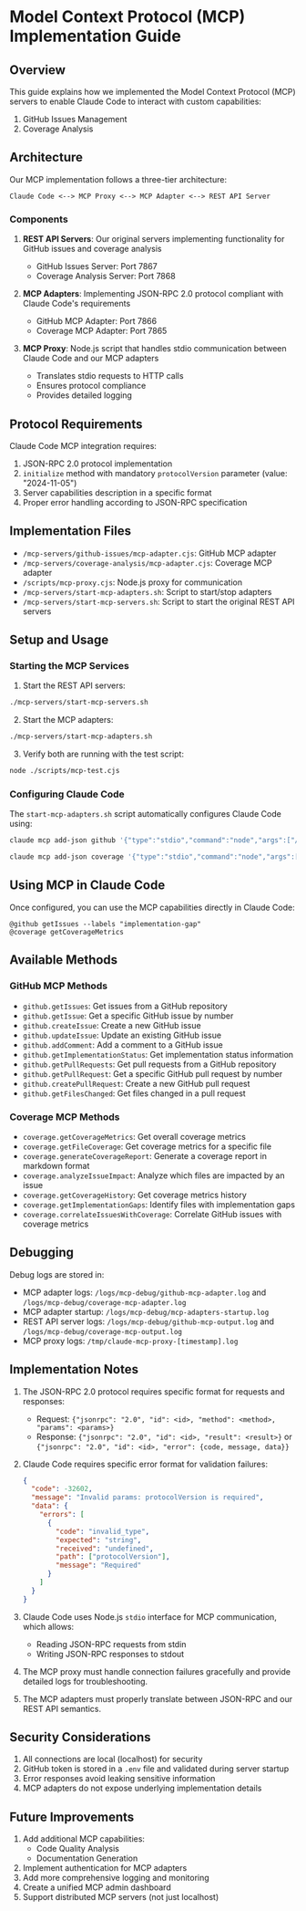 # Model Context Protocol (MCP) Implementation Guide

## Overview

This guide explains how we implemented the Model Context Protocol (MCP) servers to enable Claude Code to interact with custom capabilities:

1. GitHub Issues Management
2. Coverage Analysis

## Architecture

Our MCP implementation follows a three-tier architecture:

```
Claude Code <--> MCP Proxy <--> MCP Adapter <--> REST API Server
```

### Components

1. **REST API Servers**: Our original servers implementing functionality for GitHub issues and coverage analysis
   - GitHub Issues Server: Port 7867
   - Coverage Analysis Server: Port 7868

2. **MCP Adapters**: Implementing JSON-RPC 2.0 protocol compliant with Claude Code's requirements
   - GitHub MCP Adapter: Port 7866
   - Coverage MCP Adapter: Port 7865

3. **MCP Proxy**: Node.js script that handles stdio communication between Claude Code and our MCP adapters
   - Translates stdio requests to HTTP calls
   - Ensures protocol compliance
   - Provides detailed logging

## Protocol Requirements

Claude Code MCP integration requires:

1. JSON-RPC 2.0 protocol implementation
2. `initialize` method with mandatory `protocolVersion` parameter (value: "2024-11-05")
3. Server capabilities description in a specific format
4. Proper error handling according to JSON-RPC specification

## Implementation Files

- `/mcp-servers/github-issues/mcp-adapter.cjs`: GitHub MCP adapter
- `/mcp-servers/coverage-analysis/mcp-adapter.cjs`: Coverage MCP adapter
- `/scripts/mcp-proxy.cjs`: Node.js proxy for communication
- `/mcp-servers/start-mcp-adapters.sh`: Script to start/stop adapters
- `/mcp-servers/start-mcp-servers.sh`: Script to start the original REST API servers

## Setup and Usage

### Starting the MCP Services

1. Start the REST API servers:
```bash
./mcp-servers/start-mcp-servers.sh
```

2. Start the MCP adapters:
```bash
./mcp-servers/start-mcp-adapters.sh
```

3. Verify both are running with the test script:
```bash
node ./scripts/mcp-test.cjs
```

### Configuring Claude Code

The `start-mcp-adapters.sh` script automatically configures Claude Code using:

```bash
claude mcp add-json github '{"type":"stdio","command":"node","args":["/path/to/scripts/mcp-proxy.cjs","http://localhost:7866"]}' --scope user

claude mcp add-json coverage '{"type":"stdio","command":"node","args":["/path/to/scripts/mcp-proxy.cjs","http://localhost:7865"]}' --scope user
```

## Using MCP in Claude Code

Once configured, you can use the MCP capabilities directly in Claude Code:

```
@github getIssues --labels "implementation-gap"
@coverage getCoverageMetrics
```

## Available Methods

### GitHub MCP Methods

- `github.getIssues`: Get issues from a GitHub repository
- `github.getIssue`: Get a specific GitHub issue by number
- `github.createIssue`: Create a new GitHub issue
- `github.updateIssue`: Update an existing GitHub issue
- `github.addComment`: Add a comment to a GitHub issue
- `github.getImplementationStatus`: Get implementation status information
- `github.getPullRequests`: Get pull requests from a GitHub repository
- `github.getPullRequest`: Get a specific GitHub pull request by number
- `github.createPullRequest`: Create a new GitHub pull request
- `github.getFilesChanged`: Get files changed in a pull request

### Coverage MCP Methods

- `coverage.getCoverageMetrics`: Get overall coverage metrics
- `coverage.getFileCoverage`: Get coverage metrics for a specific file
- `coverage.generateCoverageReport`: Generate a coverage report in markdown format
- `coverage.analyzeIssueImpact`: Analyze which files are impacted by an issue
- `coverage.getCoverageHistory`: Get coverage metrics history
- `coverage.getImplementationGaps`: Identify files with implementation gaps
- `coverage.correlateIssuesWithCoverage`: Correlate GitHub issues with coverage metrics

## Debugging

Debug logs are stored in:

- MCP adapter logs: `/logs/mcp-debug/github-mcp-adapter.log` and `/logs/mcp-debug/coverage-mcp-adapter.log`
- MCP adapter startup: `/logs/mcp-debug/mcp-adapters-startup.log`
- REST API server logs: `/logs/mcp-debug/github-mcp-output.log` and `/logs/mcp-debug/coverage-mcp-output.log`
- MCP proxy logs: `/tmp/claude-mcp-proxy-[timestamp].log`

## Implementation Notes

1. The JSON-RPC 2.0 protocol requires specific format for requests and responses:
   - Request: `{"jsonrpc": "2.0", "id": <id>, "method": <method>, "params": <params>}`
   - Response: `{"jsonrpc": "2.0", "id": <id>, "result": <result>}` or `{"jsonrpc": "2.0", "id": <id>, "error": {code, message, data}}`

2. Claude Code requires specific error format for validation failures:
   ```json
   {
     "code": -32602,
     "message": "Invalid params: protocolVersion is required",
     "data": {
       "errors": [
         {
           "code": "invalid_type",
           "expected": "string",
           "received": "undefined",
           "path": ["protocolVersion"],
           "message": "Required"
         }
       ]
     }
   }
   ```

3. Claude Code uses Node.js `stdio` interface for MCP communication, which allows:
   - Reading JSON-RPC requests from stdin
   - Writing JSON-RPC responses to stdout

4. The MCP proxy must handle connection failures gracefully and provide detailed logs for troubleshooting.

5. The MCP adapters must properly translate between JSON-RPC and our REST API semantics.

## Security Considerations

1. All connections are local (localhost) for security
2. GitHub token is stored in a `.env` file and validated during server startup
3. Error responses avoid leaking sensitive information
4. MCP adapters do not expose underlying implementation details

## Future Improvements

1. Add additional MCP capabilities:
   - Code Quality Analysis
   - Documentation Generation
2. Implement authentication for MCP adapters
3. Add more comprehensive logging and monitoring
4. Create a unified MCP admin dashboard
5. Support distributed MCP servers (not just localhost)